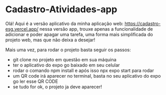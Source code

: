 # Cadastro-Atividades-app

Olá! Aqui é a versão aplicativo da minha aplicação web: https://cadastro-esg.vercel.app/
nessa versão app, trouxe apenas a funcionalidade de adicionar e poder apagar uma tarefa, uma forma mais simplificada do projeto web, 
mas que não deixa a desejar!

Mais uma vez, para rodar o projeto basta seguir os passos:

- git clone no projeto em questão em sua máquina
- ter o aplicativo do expo go baixado em seu celular
- rodar o comando npm install e após isso npx expo start para rodar
- um QR code irá aparecer no terminal, basta no seu aplicativo do expo go ler esse QR CODE
- se tudo for ok, o projeto ja deve aparecer!

